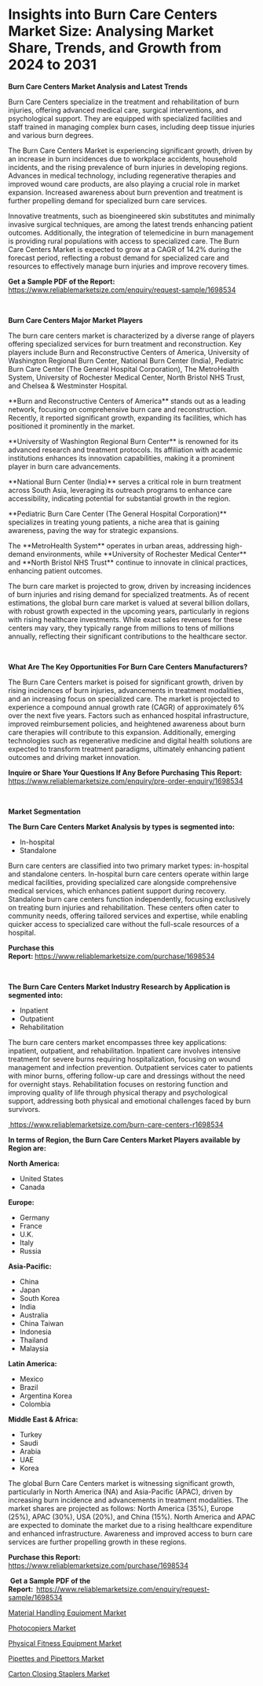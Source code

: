 <p><h1>Insights into Burn Care Centers Market Size: Analysing Market Share, Trends, and Growth from 2024 to 2031</h1></p><p><strong>Burn Care Centers Market Analysis and Latest Trends</strong></p>
<p><p>Burn Care Centers specialize in the treatment and rehabilitation of burn injuries, offering advanced medical care, surgical interventions, and psychological support. They are equipped with specialized facilities and staff trained in managing complex burn cases, including deep tissue injuries and various burn degrees.</p><p>The Burn Care Centers Market is experiencing significant growth, driven by an increase in burn incidences due to workplace accidents, household incidents, and the rising prevalence of burn injuries in developing regions. Advances in medical technology, including regenerative therapies and improved wound care products, are also playing a crucial role in market expansion. Increased awareness about burn prevention and treatment is further propelling demand for specialized burn care services.</p><p>Innovative treatments, such as bioengineered skin substitutes and minimally invasive surgical techniques, are among the latest trends enhancing patient outcomes. Additionally, the integration of telemedicine in burn management is providing rural populations with access to specialized care. The Burn Care Centers Market is expected to grow at a CAGR of 14.2% during the forecast period, reflecting a robust demand for specialized care and resources to effectively manage burn injuries and improve recovery times.</p></p>
<p><strong>Get a Sample PDF of the Report:&nbsp;</strong> <a href="https://www.reliablemarketsize.com/enquiry/request-sample/1698534?utm_campaign=1694&utm_medium=2&utm_source=Github&utm_content=ia&utm_term=20102024&utm_id=burn-care-centers">https://www.reliablemarketsize.com/enquiry/request-sample/1698534</a></p>
<p>&nbsp;</p>
<p><strong>Burn Care Centers Major Market Players</strong></p>
<p><p>The burn care centers market is characterized by a diverse range of players offering specialized services for burn treatment and reconstruction. Key players include Burn and Reconstructive Centers of America, University of Washington Regional Burn Center, National Burn Center (India), Pediatric Burn Care Center (The General Hospital Corporation), The MetroHealth System, University of Rochester Medical Center, North Bristol NHS Trust, and Chelsea & Westminster Hospital.</p><p>**Burn and Reconstructive Centers of America** stands out as a leading network, focusing on comprehensive burn care and reconstruction. Recently, it reported significant growth, expanding its facilities, which has positioned it prominently in the market.</p><p>**University of Washington Regional Burn Center** is renowned for its advanced research and treatment protocols. Its affiliation with academic institutions enhances its innovation capabilities, making it a prominent player in burn care advancements. </p><p>**National Burn Center (India)** serves a critical role in burn treatment across South Asia, leveraging its outreach programs to enhance care accessibility, indicating potential for substantial growth in the region.</p><p>**Pediatric Burn Care Center (The General Hospital Corporation)** specializes in treating young patients, a niche area that is gaining awareness, paving the way for strategic expansions. </p><p>The **MetroHealth System** operates in urban areas, addressing high-demand environments, while **University of Rochester Medical Center** and **North Bristol NHS Trust** continue to innovate in clinical practices, enhancing patient outcomes.</p><p>The burn care market is projected to grow, driven by increasing incidences of burn injuries and rising demand for specialized treatments. As of recent estimations, the global burn care market is valued at several billion dollars, with robust growth expected in the upcoming years, particularly in regions with rising healthcare investments. While exact sales revenues for these centers may vary, they typically range from millions to tens of millions annually, reflecting their significant contributions to the healthcare sector.</p></p>
<p>&nbsp;</p>
<p><strong>What Are The Key Opportunities For Burn Care Centers Manufacturers?</strong></p>
<p><p>The Burn Care Centers market is poised for significant growth, driven by rising incidences of burn injuries, advancements in treatment modalities, and an increasing focus on specialized care. The market is projected to experience a compound annual growth rate (CAGR) of approximately 6% over the next five years. Factors such as enhanced hospital infrastructure, improved reimbursement policies, and heightened awareness about burn care therapies will contribute to this expansion. Additionally, emerging technologies such as regenerative medicine and digital health solutions are expected to transform treatment paradigms, ultimately enhancing patient outcomes and driving market innovation.</p></p>
<p><strong>Inquire or Share Your Questions If Any Before Purchasing This Report:</strong> <a href="https://www.reliablemarketsize.com/enquiry/pre-order-enquiry/1698534?utm_campaign=1694&utm_medium=2&utm_source=Github&utm_content=ia&utm_term=20102024&utm_id=burn-care-centers">https://www.reliablemarketsize.com/enquiry/pre-order-enquiry/1698534</a></p>
<p>&nbsp;</p>
<p><strong>Market Segmentation</strong></p>
<p><strong>The Burn Care Centers Market Analysis by types is segmented into:</strong></p>
<p><ul><li>In-hospital</li><li>Standalone</li></ul></p>
<p><p>Burn care centers are classified into two primary market types: in-hospital and standalone centers. In-hospital burn care centers operate within large medical facilities, providing specialized care alongside comprehensive medical services, which enhances patient support during recovery. Standalone burn care centers function independently, focusing exclusively on treating burn injuries and rehabilitation. These centers often cater to community needs, offering tailored services and expertise, while enabling quicker access to specialized care without the full-scale resources of a hospital.</p></p>
<p><strong>Purchase this Report:&nbsp;</strong><a href="https://www.reliablemarketsize.com/purchase/1698534?utm_campaign=1694&utm_medium=2&utm_source=Github&utm_content=ia&utm_term=20102024&utm_id=burn-care-centers">https://www.reliablemarketsize.com/purchase/1698534</a></p>
<p>&nbsp;</p>
<p><strong>The Burn Care Centers Market Industry Research by Application is segmented into:</strong></p>
<p><ul><li>Inpatient</li><li>Outpatient</li><li>Rehabilitation</li></ul></p>
<p><p>The burn care centers market encompasses three key applications: inpatient, outpatient, and rehabilitation. Inpatient care involves intensive treatment for severe burns requiring hospitalization, focusing on wound management and infection prevention. Outpatient services cater to patients with minor burns, offering follow-up care and dressings without the need for overnight stays. Rehabilitation focuses on restoring function and improving quality of life through physical therapy and psychological support, addressing both physical and emotional challenges faced by burn survivors.</p></p>
<p><a href="https://www.reliablemarketsize.com/burn-care-centers-r1698534?utm_campaign=1694&utm_medium=2&utm_source=Github&utm_content=ia&utm_term=20102024&utm_id=burn-care-centers">&nbsp;https://www.reliablemarketsize.com/burn-care-centers-r1698534</a></p>
<p><strong>In terms of Region, the Burn Care Centers Market Players available by Region are:</strong></p>
<p>
    <p> <strong> North America: </strong>
        <ul>
            <li>United States</li>
            <li>Canada</li>
        </ul>
        </p> 
    <p> <strong> Europe: </strong>
        <ul>
            <li>Germany</li>
            <li>France</li>
            <li>U.K.</li>
            <li>Italy</li>
            <li>Russia</li>
        </ul>
        </p> 
    <p> <strong> Asia-Pacific: </strong>
        <ul>
            <li>China</li>
            <li>Japan</li>
            <li>South Korea</li>
            <li>India</li>
            <li>Australia</li>
            <li>China Taiwan</li>
            <li>Indonesia</li>
            <li>Thailand</li>
            <li>Malaysia</li>
        </ul>
        </p> 
    <p> <strong> Latin America: </strong>
        <ul>
            <li>Mexico</li>
            <li>Brazil</li>
            <li>Argentina Korea</li>
            <li>Colombia</li>
        </ul>
        </p> 
    <p> <strong> Middle East & Africa: </strong>
        <ul>
            <li>Turkey</li>
            <li>Saudi</li>
            <li>Arabia</li>
            <li>UAE</li>
            <li>Korea</li>
        </ul>
    </p>
    </p>
<p><p>The global Burn Care Centers market is witnessing significant growth, particularly in North America (NA) and Asia-Pacific (APAC), driven by increasing burn incidence and advancements in treatment modalities. The market shares are projected as follows: North America (35%), Europe (25%), APAC (30%), USA (20%), and China (15%). North America and APAC are expected to dominate the market due to a rising healthcare expenditure and enhanced infrastructure. Awareness and improved access to burn care services are further propelling growth in these regions.</p></p>
<p><strong>Purchase this Report: </strong><a href="https://www.reliablemarketsize.com/purchase/1698534?utm_campaign=1694&utm_medium=2&utm_source=Github&utm_content=ia&utm_term=20102024&utm_id=burn-care-centers">https://www.reliablemarketsize.com/purchase/1698534</a></p>
<p>&nbsp;<strong>Get a Sample PDF of the Report:&nbsp;&nbsp;</strong><a href="https://www.reliablemarketsize.com/enquiry/request-sample/1698534?utm_campaign=1694&utm_medium=2&utm_source=Github&utm_content=ia&utm_term=20102024&utm_id=burn-care-centers">https://www.reliablemarketsize.com/enquiry/request-sample/1698534</a></p>
<p><strong></strong></p>
<p><p><a href="https://www.linkedin.com/pulse/material-handling-equipment-market-investigation-industry-7bwff?utm_campaign=1694&utm_medium=2&utm_source=Github&utm_content=ia&utm_term=20102024&utm_id=burn-care-centers">Material Handling Equipment Market</a></p><p><a href="https://www.linkedin.com/pulse/mapping-photocopiers-market-trends-challenges-breakthroughs-m1m2f?utm_campaign=1694&utm_medium=2&utm_source=Github&utm_content=ia&utm_term=20102024&utm_id=burn-care-centers">Photocopiers Market</a></p><p><a href="https://www.linkedin.com/pulse/analyzing-physical-fitness-equipment-market-dynamics-growth-ywwcf?utm_campaign=1694&utm_medium=2&utm_source=Github&utm_content=ia&utm_term=20102024&utm_id=burn-care-centers">Physical Fitness Equipment Market</a></p><p><a href="https://www.linkedin.com/pulse/pulse-pipettes-pipettors-rhythms-change-market-resonance-crh6c?utm_campaign=1694&utm_medium=2&utm_source=Github&utm_content=ia&utm_term=20102024&utm_id=burn-care-centers">Pipettes and Pipettors Market</a></p><p><a href="https://issuu.com/reportprime-2/docs/carton-closing-staplers-market-size_d55a51e6a5e568?utm_campaign=1694&utm_medium=2&utm_source=Github&utm_content=ia&utm_term=20102024&utm_id=burn-care-centers">Carton Closing Staplers Market</a></p></p>